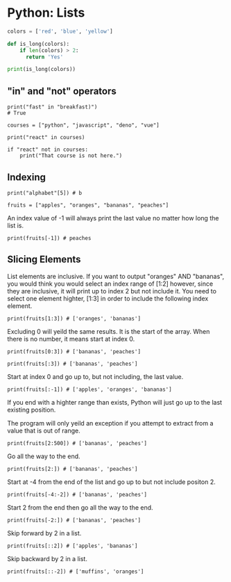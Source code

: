 # Python: Lists

```python
colors = ['red', 'blue', 'yellow']

def is_long(colors):
    if len(colors) > 2:
      return 'Yes'

print(is_long(colors))
```

## "in" and "not" operators

```
print("fast" in "breakfast)")
# True
```

```
courses = ["python", "javascript", "deno", "vue"]

print("react" in courses)

if "react" not in courses:
    print("That course is not here.")
```

## Indexing

```
print("alphabet"[5]) # b

fruits = ["apples", "oranges", "bananas", "peaches"]
```

An index value of -1 will always print the last value no matter how long the list is.

```
print(fruits[-1]) # peaches
```

## Slicing Elements

List elements are inclusive. If you want to output "oranges" AND "bananas", you would think you would select an index range of [1:2] however, since they are inclusive, it will print up to index 2 but not include it. You need to select one element highter, [1:3] in order to include the following index element.

```
print(fruits[1:3]) # ['oranges', 'bananas']
```

Excluding 0 will yeild the same results. It is the start of the array. When there is no number, it means start at index 0.

```
print(fruits[0:3]) # ['bananas', 'peaches']

print(fruits[:3]) # ['bananas', 'peaches']
```

Start at index 0 and go up to, but not including, the last value.

```
print(fruits[:-1]) # ['apples', 'oranges', 'bananas']
```

If you end with a highter range than exists, Python will just go up to the last existing position.

The program will only yeild an exception if you attempt to extract from a value that is out of range.

```
print(fruits[2:500]) # ['bananas', 'peaches']
```

Go all the way to the end.

```
print(fruits[2:]) # ['bananas', 'peaches']
```

Start at -4 from the end of the list and go up to but not include positon 2.

```
print(fruits[-4:-2]) # ['bananas', 'peaches']
```

Start 2 from the end then go all the way to the end.

```
print(fruits[-2:]) # ['bananas', 'peaches']
```

Skip forward by 2 in a list.

```
print(fruits[::2]) # ['apples', 'bananas']
```

Skip backward by 2 in a list.

```
print(fruits[::-2]) # ['muffins', 'oranges']
```
